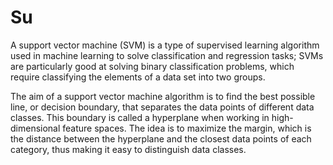 # Su
A support vector machine (SVM) is a type of supervised learning algorithm used in machine learning to solve classification and regression tasks; SVMs are particularly good at solving binary classification problems, which require classifying the elements of a data set into two groups.

The aim of a support vector machine algorithm is to find the best possible line, or decision boundary, that separates the data points of different data classes. This boundary is called a hyperplane when working in high-dimensional feature spaces. The idea is to maximize the margin, which is the distance between the hyperplane and the closest data points of each category, thus making it easy to distinguish data classes.
